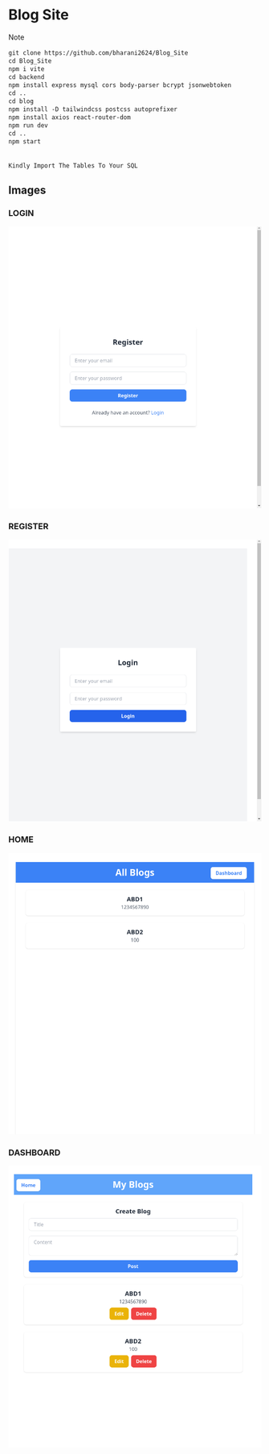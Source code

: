 # Blog Site 

> [!NOTE]
``` 
git clone https://github.com/bharani2624/Blog_Site
cd Blog_Site
npm i vite
cd backend
npm install express mysql cors body-parser bcrypt jsonwebtoken
cd ..
cd blog
npm install -D tailwindcss postcss autoprefixer
npm install axios react-router-dom
npm run dev
cd ..
npm start


Kindly Import The Tables To Your SQL
```
## Images

### LOGIN
![IMAGE 1](vokoscreenNG-2024-12-18_16-16-53.811.png)

### REGISTER
![IMAGE 2](vokoscreenNG-2024-12-18_16-16-40.354.png)

### HOME
![IMAGE 3](vokoscreenNG-2024-12-18_16-16-01.046.png)

### DASHBOARD
![IMAGE 4](vokoscreenNG-2024-12-18_16-16-17.200.png)
